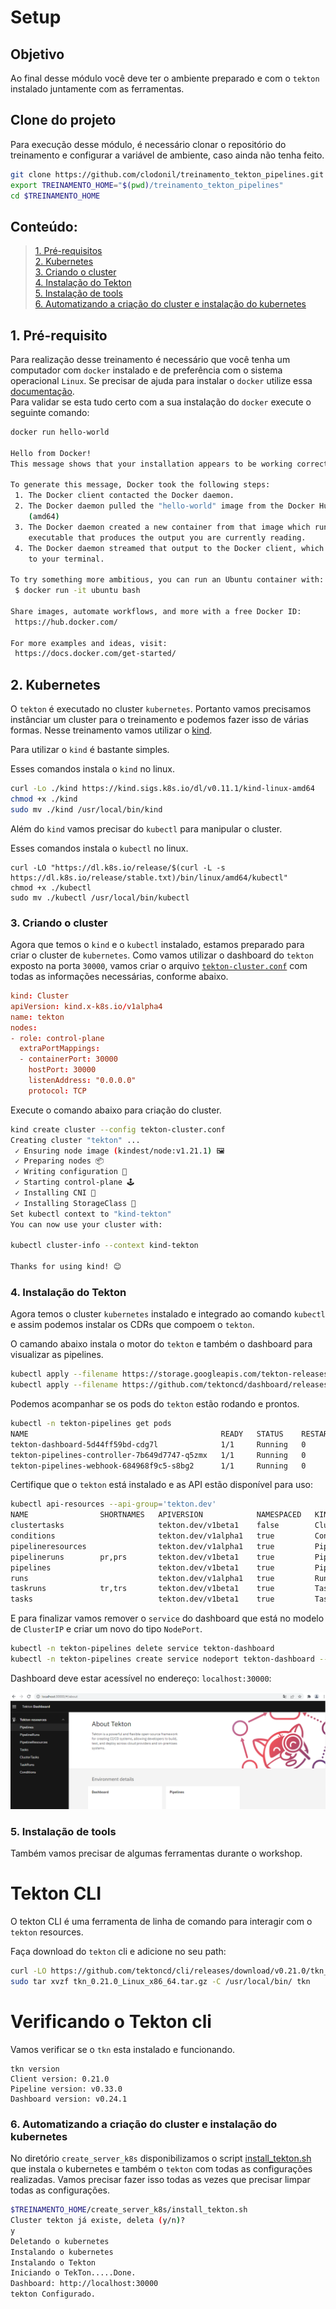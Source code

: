 # Setup 

## Objetivo
Ao final desse módulo você deve ter o ambiente preparado e com o `tekton` instalado juntamente com as ferramentas.


## Clone do projeto

Para execução desse módulo, é necessário clonar o repositório do treinamento e configurar a variável de ambiente, caso ainda não tenha feito.

```bash
git clone https://github.com/clodonil/treinamento_tekton_pipelines.git
export TREINAMENTO_HOME="$(pwd)/treinamento_tekton_pipelines"
cd $TREINAMENTO_HOME
```

## Conteúdo:
> [1. Pré-requisitos](#1-pré-requisito)<br/>
> [2. Kubernetes](#2-kubernetes)<br/>
> [3. Criando o cluster](#3-criando-o-cluster)<br/>
> [4. Instalação do Tekton](#4-instalação-do-tekton)<br/>
> [5. Instalação de tools](#5-instalação-de-tools)<br/>
> [6. Automatizando a criação do cluster e instalação do kubernetes](#6-automatizando-a-criação-do-cluster-e-instalação-do-kubernetes)

## 1. Pré-requisito

Para realização desse treinamento é necessário que você tenha um computador com `docker` instalado e de preferência com o sistema operacional `Linux`. Se precisar de ajuda para instalar o `docker` utilize essa [documentação](https://docs.docker.com/desktop/).  
Para validar se esta tudo certo com a sua instalação do `docker` execute o seguinte comando:

```bash
docker run hello-world

Hello from Docker!
This message shows that your installation appears to be working correctly.

To generate this message, Docker took the following steps:
 1. The Docker client contacted the Docker daemon.
 2. The Docker daemon pulled the "hello-world" image from the Docker Hub.
    (amd64)
 3. The Docker daemon created a new container from that image which runs the
    executable that produces the output you are currently reading.
 4. The Docker daemon streamed that output to the Docker client, which sent it
    to your terminal.

To try something more ambitious, you can run an Ubuntu container with:
 $ docker run -it ubuntu bash

Share images, automate workflows, and more with a free Docker ID:
 https://hub.docker.com/

For more examples and ideas, visit:
 https://docs.docker.com/get-started/
```
## 2. Kubernetes

O `tekton` é executado no cluster `kubernetes`. Portanto vamos precisamos instânciar um cluster para o treinamento e podemos fazer isso de várias formas. Nesse treinamento vamos utilizar o [kind](https://kind.sigs.k8s.io/).  

Para utilizar o `kind` é bastante simples. 

Esses comandos instala o `kind` no linux.

```bash
curl -Lo ./kind https://kind.sigs.k8s.io/dl/v0.11.1/kind-linux-amd64
chmod +x ./kind
sudo mv ./kind /usr/local/bin/kind
```

Além do `kind` vamos precisar do `kubectl` para manipular o cluster.

Esses comandos instala o `kubectl` no linux.

```linux
curl -LO "https://dl.k8s.io/release/$(curl -L -s https://dl.k8s.io/release/stable.txt)/bin/linux/amd64/kubectl"
chmod +x ./kubectl
sudo mv ./kubectl /usr/local/bin/kubectl
```

### 3. Criando o cluster

Agora que temos o `kind` e o `kubectl` instalado, estamos preparado para criar o cluster de `kubernetes`. Como vamos utilizar o dashboard do `tekton` exposto na porta `30000`, vamos criar o arquivo [`tekton-cluster.conf`](create_server_k8s/tekton-cluster.conf) com todas as informações necessárias, conforme abaixo.



```yaml:exemplos/tekton-cluster.conf
kind: Cluster
apiVersion: kind.x-k8s.io/v1alpha4
name: tekton
nodes:
- role: control-plane
  extraPortMappings:
  - containerPort: 30000
    hostPort: 30000
    listenAddress: "0.0.0.0"
    protocol: TCP
```
Execute o comando abaixo para criação do cluster.

```bash
kind create cluster --config tekton-cluster.conf
Creating cluster "tekton" ...
 ✓ Ensuring node image (kindest/node:v1.21.1) 🖼
 ✓ Preparing nodes 📦
 ✓ Writing configuration 📜
 ✓ Starting control-plane 🕹️
 ✓ Installing CNI 🔌
 ✓ Installing StorageClass 💾
Set kubectl context to "kind-tekton"
You can now use your cluster with:

kubectl cluster-info --context kind-tekton

Thanks for using kind! 😊
```


### 4. Instalação do Tekton

Agora temos o cluster `kubernetes` instalado e integrado ao comando `kubectl` e assim podemos instalar os CDRs que compoem o `tekton`.

O camando abaixo instala o motor do `tekton` e também o dashboard para visualizar as pipelines.

```bash
kubectl apply --filename https://storage.googleapis.com/tekton-releases/pipeline/latest/release.yaml
kubectl apply --filename https://github.com/tektoncd/dashboard/releases/latest/download/tekton-dashboard-release.yaml
```
Podemos acompanhar se os pods do `tekton` estão rodando e prontos.

```bash
kubectl -n tekton-pipelines get pods
NAME                                           READY   STATUS    RESTARTS   AGE
tekton-dashboard-5d44ff59bd-cdg7l              1/1     Running   0          34s
tekton-pipelines-controller-7b649d7747-q5zmx   1/1     Running   0          50s
tekton-pipelines-webhook-684968f9c5-s8bg2      1/1     Running   0          50s
```

Certifique que o `tekton` está instalado e as API estão disponível para uso:

```bash
kubectl api-resources --api-group='tekton.dev'
NAME                SHORTNAMES   APIVERSION            NAMESPACED   KIND
clustertasks                     tekton.dev/v1beta1    false        ClusterTask
conditions                       tekton.dev/v1alpha1   true         Condition
pipelineresources                tekton.dev/v1alpha1   true         PipelineResource
pipelineruns        pr,prs       tekton.dev/v1beta1    true         PipelineRun
pipelines                        tekton.dev/v1beta1    true         Pipeline
runs                             tekton.dev/v1alpha1   true         Run
taskruns            tr,trs       tekton.dev/v1beta1    true         TaskRun
tasks                            tekton.dev/v1beta1    true         Task
```

E para finalizar vamos remover o `service` do dashboard que está no modelo de `ClusterIP` e criar um novo do tipo `NodePort`.

```bash
kubectl -n tekton-pipelines delete service tekton-dashboard
kubectl -n tekton-pipelines create service nodeport tekton-dashboard --tcp=9097:9097 --node-port=30000
```

Dashboard deve estar acessível no endereço: `localhost:30000`:

![dashboard](img/image1.png)

### 5. Instalação de tools
Também vamos precisar de algumas ferramentas durante o workshop.

# Tekton CLI
O tekton CLI é uma ferramenta de linha de comando para interagir com o `tekton` resources.

Faça download do `tekton` cli e adicione no seu path:

```bash
curl -LO https://github.com/tektoncd/cli/releases/download/v0.21.0/tkn_0.21.0_Linux_x86_64.tar.gz
sudo tar xvzf tkn_0.21.0_Linux_x86_64.tar.gz -C /usr/local/bin/ tkn
```

# Verificando o Tekton cli

Vamos verificar se o `tkn` esta instalado e funcionando.

```
tkn version
Client version: 0.21.0
Pipeline version: v0.33.0
Dashboard version: v0.24.1
```

### 6. Automatizando a criação do cluster e instalação do kubernetes

No diretório `create_server_k8s` disponibilizamos o script [install_tekton.sh](create_server_k8s/install_tekton.sh) que instala o kubernetes e também o `tekton` com todas as configurações realizadas. Vamos precisar fazer isso todas as vezes que precisar limpar todas as configurações.

```bash
$TREINAMENTO_HOME/create_server_k8s/install_tekton.sh
Cluster tekton já existe, deleta (y/n)?
y
Deletando o kubernetes
Instalando o kubernetes
Instalando o Tekton
Iniciando o TekTon.....Done.
Dashboard: http://localhost:30000
tekton Configurado.
```